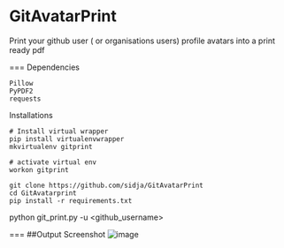 # GitAvatarPrint
Print your github user ( or organisations users) profile avatars into a print ready pdf 

=== 
Dependencies 

    Pillow
    PyPDF2
    requests

Installations

    # Install virtual wrapper
    pip install virtualenvwrapper
    mkvirtualenv gitprint 
    
    # activate virtual env
    workon gitprint
    
    git clone https://github.com/sidja/GitAvatarPrint
    cd GitAvatarprint 
    pip install -r requirements.txt

python git_print.py -u <github_username>

===
##Output Screenshot
![image]

[image]: https://dl.dropboxusercontent.com/u/4318926/Github/git_avatar_print/generated_ex.PNG
